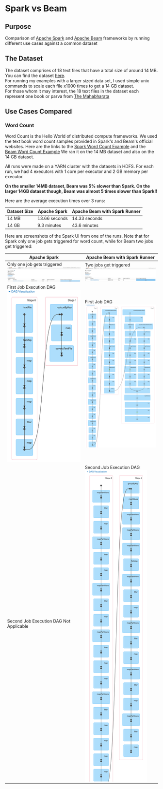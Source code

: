 # Spark vs Beam

## Purpose
Comparison of [Apache Spark](https://spark.apache.org/) and [Apache Beam](https://beam.apache.org/) frameworks by running different use cases against a common dataset

## The Dataset
The dataset comprises of 18 text files that have a total size of around 14 MB.  You can find the dataset [here](books).\
For running my examples with a larger sized data set, I used simple unix commands to scale each file x1000 times to get a 14 GB dataset.\
For those whom it may interest,  the 18 text files in the dataset each represent one book or parva from [The Mahabharata](https://en.wikipedia.org/wiki/Mahabharata)

## Use Cases Compared

### Word Count
Word Count is the Hello World of distributed compute frameworks.  We used the text book word count samples provided in Spark's and Beam's official websites.
Here are the links to the [Spark Word Count Example](https://spark.apache.org/examples.html) and the [Beam Word Count Example](https://beam.apache.org/get-started/wordcount-example/)
We ran it on the 14 MB dataset and also on the 14 GB dataset.

All runs were made on a YARN cluster with the datasets in HDFS.  For each run, we had 4 executors with 1 core per executor and 2 GB memory per executor.

**On the smaller 14MB dataset, Beam was 5% slower than Spark.  On the larger 14GB dataset though, Beam was almost 5 times slower than Spark!!** 

Here are the average execution times over 3 runs:

Dataset Size | Apache Spark | Apache Beam with Spark Runner
-------------|--------------|-------------------------------
14 MB | 13.66 seconds | 14.33 seconds
14 GB | 9.3 minutes | 43.6 minutes

Here are screenshots of the Spark UI from one of the runs.  Note that for Spark only one job gets triggered for word count, while for Beam two jobs get triggered:

Apache Spark | Apache Beam with Spark Runner
-------------|---------------------------------
Only one job gets triggered ![Jobs](screenshots/spark-job.png) | Two jobs get triggered ![Jobs](screenshots/beam-jobs.png)
First Job Execution DAG ![DAG](screenshots/spark-dag.png) | First Job DAG ![DAG Job 1](screenshots/beam-job1-dag.png) 
Second Job Execution DAG Not Applicable | Second Job Execution DAG ![DAG Job 2](screenshots/beam-job2-dag.png)
